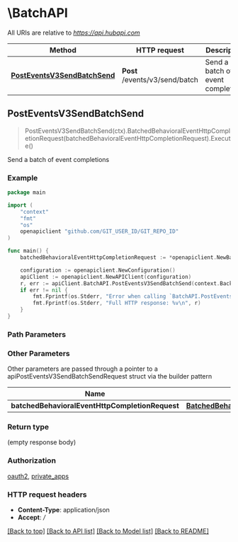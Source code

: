 # \BatchAPI

All URIs are relative to *https://api.hubapi.com*

Method | HTTP request | Description
------------- | ------------- | -------------
[**PostEventsV3SendBatchSend**](BatchAPI.md#PostEventsV3SendBatchSend) | **Post** /events/v3/send/batch | Send a batch of event completions



## PostEventsV3SendBatchSend

> PostEventsV3SendBatchSend(ctx).BatchedBehavioralEventHttpCompletionRequest(batchedBehavioralEventHttpCompletionRequest).Execute()

Send a batch of event completions



### Example

```go
package main

import (
	"context"
	"fmt"
	"os"
	openapiclient "github.com/GIT_USER_ID/GIT_REPO_ID"
)

func main() {
	batchedBehavioralEventHttpCompletionRequest := *openapiclient.NewBatchedBehavioralEventHttpCompletionRequest([]openapiclient.BehavioralEventHttpCompletionRequest{*openapiclient.NewBehavioralEventHttpCompletionRequest("pe123456_account_login")}) // BatchedBehavioralEventHttpCompletionRequest | 

	configuration := openapiclient.NewConfiguration()
	apiClient := openapiclient.NewAPIClient(configuration)
	r, err := apiClient.BatchAPI.PostEventsV3SendBatchSend(context.Background()).BatchedBehavioralEventHttpCompletionRequest(batchedBehavioralEventHttpCompletionRequest).Execute()
	if err != nil {
		fmt.Fprintf(os.Stderr, "Error when calling `BatchAPI.PostEventsV3SendBatchSend``: %v\n", err)
		fmt.Fprintf(os.Stderr, "Full HTTP response: %v\n", r)
	}
}
```

### Path Parameters



### Other Parameters

Other parameters are passed through a pointer to a apiPostEventsV3SendBatchSendRequest struct via the builder pattern


Name | Type | Description  | Notes
------------- | ------------- | ------------- | -------------
 **batchedBehavioralEventHttpCompletionRequest** | [**BatchedBehavioralEventHttpCompletionRequest**](BatchedBehavioralEventHttpCompletionRequest.md) |  | 

### Return type

 (empty response body)

### Authorization

[oauth2](../README.md#oauth2), [private_apps](../README.md#private_apps)

### HTTP request headers

- **Content-Type**: application/json
- **Accept**: */*

[[Back to top]](#) [[Back to API list]](../README.md#documentation-for-api-endpoints)
[[Back to Model list]](../README.md#documentation-for-models)
[[Back to README]](../README.md)

